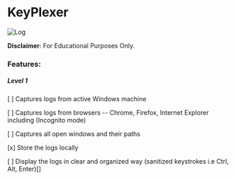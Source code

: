 # KeyPlexer

![Log](https://s23.postimg.org/urv7yd5a3/key.png)


__Disclaimer__: For Educational Purposes Only.


### Features:

##### Level 1 

[ ] Captures logs from active Windows machine

[ ] Captures logs from browsers -- Chrome, Firefox, Internet Explorer including (Incognito mode) 

[ ] Captures all open windows and their paths

[x] Store the logs locally 

[ ] Display the logs in clear and organized way (sanitized keystrokes i.e Ctrl, Alt, Enter)[]
